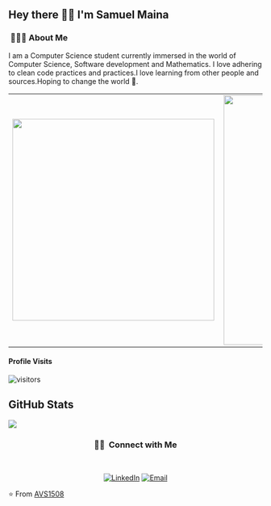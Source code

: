 <h2> Hey there 👋🏾 I'm Samuel Maina</h2>

<h3> &nbsp;👩🏾‍💻 About Me </h3>

I am a Computer Science student currently immersed in the world of Computer Science, Software development and Mathematics. I love adhering to clean code practices and practices.I love learning from other people and sources.Hoping to change the world 🦸‍.
<center>
<table>
  <tr>
      <td><img width="400px" align="left" src="https://github-readme-stats.vercel.app/api/top-langs/?username=samuelmaina&hide=html,css,ejs,php&layout=compact&show_icons=true&theme=tokyonight" /></td>
      <td><img width="495px" align="left" src="https://github-readme-stats.vercel.app/api?username=samuelmaina&hide=stars,contribs&count_private=true&show_icons=true&theme=tokyonight&hide_border=ture&hide_title=true" /></td>
</table>
</center>

#### Profile Visits 

![visitors](https://visitor-badge.glitch.me/badge?page_id=samuelmaina.)

<h2>GitHub Stats</h2>
<a align="center"href="https://readme-stats-cfgj2cxdy.vercel.app/api?username=samuelmaina&hide=contribs&count_private=false&show_icons=true&theme=cobalt">
  <img align="center" src = "https://github-readme-streak-stats.herokuapp.com/?user=samuelmaina">
</a><br>

<h3 align="center"> 🤝🏻 &nbsp;Connect with Me </h3><br>

<p align="center">
<a href="https://www.linkedin.com/in/samuel-maina-339a431a1/"><img alt="LinkedIn" src="https://img.shields.io/badge/LinkedIn-Samuel%20Maina-blue?style=flat-square&logo=linkedin"></a>
<a href="mailto:samuelmayna@gmail.com"><img alt="Email" src="https://img.shields.io/badge/Samuel Maina %40gmail.com-blue?style=flat-square&logo=gmail"></a>
 
</p>

⭐️ From [AVS1508](https://github.com/AVS1508)

<!---
samuelmaina/samuelmaina is a ✨ special ✨ repository because its `README.md` (this file) appears on your GitHub profile.
You can click the Preview link to take a look at your changes.
--->

